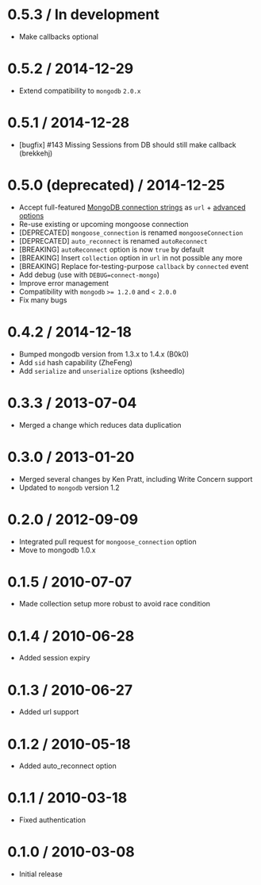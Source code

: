 0.5.3 / In development
==================

* Make callbacks optional


0.5.2 / 2014-12-29
==================

* Extend compatibility to `mongodb` `2.0.x`


0.5.1 / 2014-12-28
==================

* [bugfix] #143 Missing Sessions from DB should still make callback (brekkehj)


0.5.0 (deprecated) / 2014-12-25
==================

* Accept full-featured [MongoDB connection strings](http://docs.mongodb.org/manual/reference/connection-string/) as `url` + [advanced options](http://mongodb.github.io/node-mongodb-native/1.4/driver-articles/mongoclient.html)
* Re-use existing or upcoming mongoose connection
* [DEPRECATED] `mongoose_connection` is renamed `mongooseConnection`
* [DEPRECATED] `auto_reconnect` is renamed `autoReconnect`
* [BREAKING] `autoReconnect` option is now `true` by default
* [BREAKING] Insert `collection` option in `url` in not possible any more
* [BREAKING] Replace for-testing-purpose `callback` by `connected` event
* Add debug (use with `DEBUG=connect-mongo`)
* Improve error management
* Compatibility with `mongodb` `>= 1.2.0` and `< 2.0.0`
* Fix many bugs


0.4.2 / 2014-12-18
==================

  * Bumped mongodb version from 1.3.x to 1.4.x (B0k0)
  * Add `sid` hash capability (ZheFeng)
  * Add `serialize` and `unserialize` options (ksheedlo)


0.3.3 / 2013-07-04
==================

  * Merged a change which reduces data duplication


0.3.0 / 2013-01-20
==================

  * Merged several changes by Ken Pratt, including Write Concern support
  * Updated to `mongodb` version 1.2

0.2.0 / 2012-09-09
==================

  * Integrated pull request for `mongoose_connection` option
  * Move to mongodb 1.0.x

0.1.5 / 2010-07-07
==================

  * Made collection setup more robust to avoid race condition


0.1.4 / 2010-06-28
==================

  * Added session expiry


0.1.3 / 2010-06-27
==================

  * Added url support


0.1.2 / 2010-05-18
==================

  * Added auto_reconnect option


0.1.1 / 2010-03-18
==================

  * Fixed authentication


0.1.0 / 2010-03-08
==================

  * Initial release
